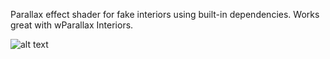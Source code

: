 Parallax effect shader for fake interiors using built-in dependencies. Works great with wParallax Interiors.

![alt text](https://cdn.discordapp.com/attachments/1332790194297901126/1378911480187191356/VRChat_2025-06-02_03-41-37.448_2560x1440.png?ex=68419ea3&is=68404d23&hm=802ab12ee050cf0b38a59fdc1a83a51b1dc850b778116886ab495a45fdcbaa50&)
